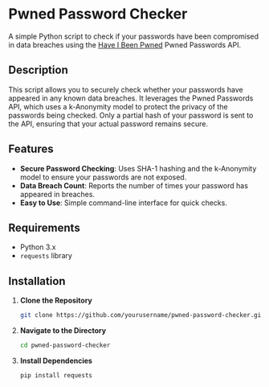 # Pwned Password Checker

A simple Python script to check if your passwords have been compromised in data breaches using the [Have I Been Pwned](https://haveibeenpwned.com/) Pwned Passwords API.

## Description

This script allows you to securely check whether your passwords have appeared in any known data breaches. It leverages the Pwned Passwords API, which uses a k-Anonymity model to protect the privacy of the passwords being checked. Only a partial hash of your password is sent to the API, ensuring that your actual password remains secure.

## Features

- **Secure Password Checking**: Uses SHA-1 hashing and the k-Anonymity model to ensure your passwords are not exposed.
- **Data Breach Count**: Reports the number of times your password has appeared in breaches.
- **Easy to Use**: Simple command-line interface for quick checks.

## Requirements

- Python 3.x
- `requests` library

## Installation

1. **Clone the Repository**

   ```bash
   git clone https://github.com/yourusername/pwned-password-checker.git
   
2. **Navigate to the Directory**
    ```bash
    cd pwned-password-checker

3. **Install Dependencies**
    ```bash
   pip install requests
